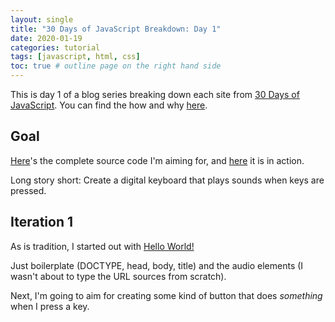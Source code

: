 ```yaml
---
layout: single
title: "30 Days of JavaScript Breakdown: Day 1"
date: 2020-01-19
categories: tutorial
tags: [javascript, html, css]
toc: true # outline page on the right hand side
---
```

This is day 1 of a blog series breaking down each site from [30 Days of JavaScript](https://javascript30.com/). You can find the how and why [here](https://lelon.io/tutorial/30-days-of-JS-iterations/).

## Goal

[Here](https://github.com/wesbos/JavaScript30/blob/master/01%20-%20JavaScript%20Drum%20Kit/index-FINISHED.html)'s the complete source code I'm aiming for, and [here](https://jsfiddle.net/joshualmitchell/79huedon/11/) it is in action.

Long story short: Create a digital keyboard that plays sounds when keys are pressed.

## Iteration 1

As is tradition, I started out with [Hello World!](https://jsfiddle.net/joshualmitchell/r14nk89v/6/)

Just boilerplate (DOCTYPE, head, body, title) and the audio elements (I wasn't about to type the URL sources from scratch).

Next, I'm going to aim for creating some kind of button that does *something* when I press a key.